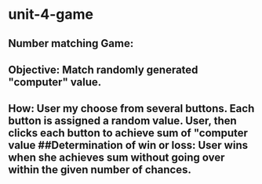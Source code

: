 # unit-4-game
## Number matching Game: 
## Objective: Match randomly generated "computer" value. 
## How: User my choose from several buttons. Each button is assigned a random value. User, then clicks each button to achieve sum of "computer value ##Determination of win or loss: User wins when she achieves sum without going over within the given number of chances.
